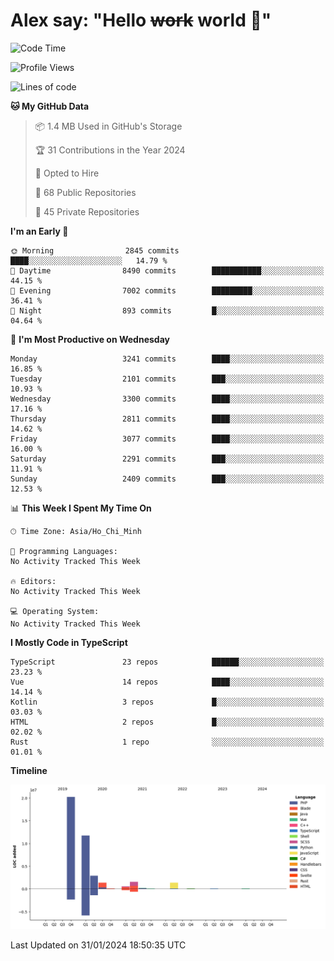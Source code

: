 # Alex say: "Hello ~~work~~ world 🐾"

<!--START_SECTION:waka-->
![Code Time](http://img.shields.io/badge/Code%20Time-1%2C066%20hrs%2055%20mins-blue)

![Profile Views](http://img.shields.io/badge/Profile%20Views-9-blue)

![Lines of code](https://img.shields.io/badge/From%20Hello%20World%20I%27ve%20Written-40.3%20million%20lines%20of%20code-blue)

**🐱 My GitHub Data** 

> 📦 1.4 MB Used in GitHub's Storage 
 > 
> 🏆 31 Contributions in the Year 2024
 > 
> 💼 Opted to Hire
 > 
> 📜 68 Public Repositories 
 > 
> 🔑 45 Private Repositories 
 > 
**I'm an Early 🐤** 

```text
🌞 Morning                2845 commits        ████░░░░░░░░░░░░░░░░░░░░░   14.79 % 
🌆 Daytime                8490 commits        ███████████░░░░░░░░░░░░░░   44.15 % 
🌃 Evening                7002 commits        █████████░░░░░░░░░░░░░░░░   36.41 % 
🌙 Night                  893 commits         █░░░░░░░░░░░░░░░░░░░░░░░░   04.64 % 
```
📅 **I'm Most Productive on Wednesday** 

```text
Monday                   3241 commits        ████░░░░░░░░░░░░░░░░░░░░░   16.85 % 
Tuesday                  2101 commits        ███░░░░░░░░░░░░░░░░░░░░░░   10.93 % 
Wednesday                3300 commits        ████░░░░░░░░░░░░░░░░░░░░░   17.16 % 
Thursday                 2811 commits        ████░░░░░░░░░░░░░░░░░░░░░   14.62 % 
Friday                   3077 commits        ████░░░░░░░░░░░░░░░░░░░░░   16.00 % 
Saturday                 2291 commits        ███░░░░░░░░░░░░░░░░░░░░░░   11.91 % 
Sunday                   2409 commits        ███░░░░░░░░░░░░░░░░░░░░░░   12.53 % 
```


📊 **This Week I Spent My Time On** 

```text
🕑︎ Time Zone: Asia/Ho_Chi_Minh

💬 Programming Languages: 
No Activity Tracked This Week

🔥 Editors: 
No Activity Tracked This Week

💻 Operating System: 
No Activity Tracked This Week
```

**I Mostly Code in TypeScript** 

```text
TypeScript               23 repos            ██████░░░░░░░░░░░░░░░░░░░   23.23 % 
Vue                      14 repos            ████░░░░░░░░░░░░░░░░░░░░░   14.14 % 
Kotlin                   3 repos             █░░░░░░░░░░░░░░░░░░░░░░░░   03.03 % 
HTML                     2 repos             █░░░░░░░░░░░░░░░░░░░░░░░░   02.02 % 
Rust                     1 repo              ░░░░░░░░░░░░░░░░░░░░░░░░░   01.01 % 
```



**Timeline**

![Lines of Code chart](https://raw.githubusercontent.com/alexzvn/alexzvn/main/assets/bar_graph.png)


 Last Updated on 31/01/2024 18:50:35 UTC
<!--END_SECTION:waka-->
